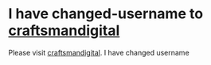# I have changed-username to [craftsmandigital](../../../../craftsmandigital)
Please visit [craftsmandigital](../../../../craftsmandigital). I have changed username
